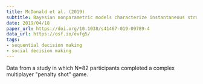 ```yaml
---
title: McDonald et al. (2019)
subtitle: Bayesian nonparametric models characterize instantaneous strategies in a competitive dynamic game
date: 2019/04/18
paper_url: https://doi.org/10.1038/s41467-019-09789-4
data_url: https://osf.io/evfg5/
tags:
- sequential decision making
- social decision making
---
```


Data from a study in which N=82 participants completed a complex multiplayer "penalty shot" game.
